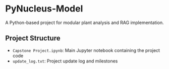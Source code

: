 # PyNucleus-Model

A Python-based project for modular plant analysis and RAG implementation.

## Project Structure
- `Capstone Project.ipynb`: Main Jupyter notebook containing the project code
- `update_log.txt`: Project update log and milestones 